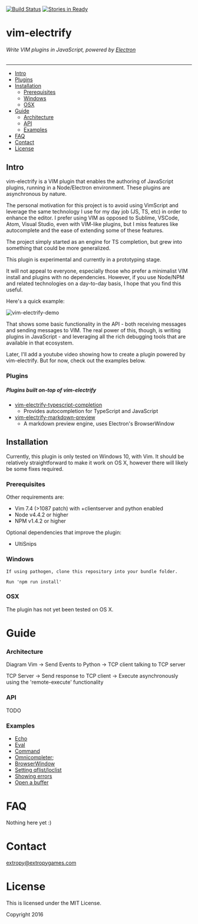 [![Build Status](https://travis-ci.org/extr0py/vim-electrify.svg?branch=master)](https://travis-ci.org/extr0py/vim-electrify)
[![Stories in Ready](https://badge.waffle.io/extr0py/vim-electrify.png?label=ready&title=Ready)](https://waffle.io/extr0py/vim-electrify)
# vim-electrify
###### Write VIM plugins in JavaScript, powered by [Electron](http://electron.atom.io)
---------------------------------------------------

- [Intro](#intro)
-   [Plugins](#plugins)
- [Installation](#installation)
    - [Prerequisites](#prerequisites)
    - [Windows](#windows)
    - [OSX](#osx)
- [Guide](#guide)
    - [Architecture](#architecture)
    - [API](#api)
    - [Examples](#examples)
- [FAQ](#faq)
- [Contact](#contact)
- [License](#license)

Intro
-----

vim-electrify is a VIM plugin that enables the authoring of JavaScript plugins,
running in a Node/Electron environment. These plugins are asynchronous by nature.

The personal motivation for this project is to avoid using VimScript and leverage
the same technology I use for my day job (JS, TS, etc) in order to enhance the editor.
I prefer using VIM as opposed to Sublime, VSCode, Atom, Visual Studio, even with VIM-like
plugins, but I miss features like autocomplete and the ease of extending some of these features.

The project simply started as an engine for TS completion, but grew into something that could
be more generalized.

This plugin is experimental and currently in a prototyping stage.

It will not appeal to everyone, especially those who prefer a minimalist VIM install and plugins
with no dependencies. However, if you use Node/NPM and related technologies on a day-to-day basis,
I hope that you find this useful.

Here's a quick example:

![vim-electrify-demo](http://i.imgur.com/WmLBYHj.gif)

That shows some basic functionality in the API - both receiving messages and sending messages to VIM.
The real power of this, though, is writing plugins in JavaScript - and leveraging all the rich
debugging tools that are available in that ecosystem.

Later, I'll add a youtube video showing how to create a plugin powered by vim-electrify. But for now,
check out the examples below.

### Plugins
##### Plugins built on-top of vim-electrify
- [vim-electrify-typescript-completion](https://github.com/extr0py/vim-electrify-typescript-completion) 
    - Provides autocompletion for TypeScript and JavaScript
- [vim-electrify-markdown-preview](https://github.com/extr0py/vim-electrify-markdown-preview)
    - A markdown preview engine, uses Electron's BrowserWindow

Installation
------------

Currently, this plugin is only tested on Windows 10, with Vim. It should be 
relatively straightforward to make it work on OS X, however there will likely
be some fixes required.

### Prerequisites

Other requirements are:
- Vim 7.4 (>1087 patch) with +clientserver and python enabled
- Node v4.4.2 or higher
- NPM v1.4.2 or higher

Optional dependencies that improve the plugin:
- UltiSnips

### Windows

    If using pathogen, clone this repository into your bundle folder.

    Run 'npm run install'

### OSX

The plugin has not yet been tested on OS X.

Guide
=====

### Architecture

Diagram
Vim -> Send Events to Python -> TCP client talking to TCP server

TCP Server -> Send response to TCP client -> Execute asynchronously using the 'remote-execute' functionality

### API

TODO

### Examples

- [Echo](samples/echo.js)
- [Eval](samples/eval.js)
- [Command](samples/command.js)
- [Omnicompleter](samples/omnicompleter_simple.js);
- [BrowserWindow](samples/browserwindow.js)
- [Setting qflist/loclist](samples/lists.js)
- [Showing errors](samples/errors.js)
- [Open a buffer](samples/open.js)

FAQ
===

Nothing here yet :)

Contact
=======

extropy@extropygames.com

License
=======

This is licensed under the MIT License.

Copyright 2016 
